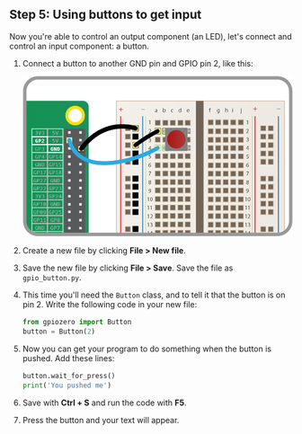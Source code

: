 ## Step 5: Using buttons to get input

Now you're able to control an output component (an LED), let's connect and control an input component: a button. 

1. Connect a button to another GND pin and GPIO pin 2, like this:

    ![](images/button.png)

1. Create a new file by clicking **File > New file**.

1. Save the new file by clicking **File > Save**. Save the file as `gpio_button.py`.

1. This time you'll need the `Button` class, and to tell it that the button is on pin 2. Write the following code in your new file:

    ```python
    from gpiozero import Button
    button = Button(2)
    ```

1. Now you can get your program to do something when the button is pushed. Add these lines:

    ```python
    button.wait_for_press()
    print('You pushed me')
    ```

1. Save with **Ctrl + S** and run the code with **F5**. 
1. Press the button and your text will appear. 
